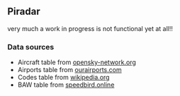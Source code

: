 ## Piradar
very much a work in progress is not functional yet at all!!

### Data sources
* Aircraft table from [opensky-network.org](https://opensky-network.org/datasets/metadata/aircraftDatabase.csv)
* Airports table from [ourairports.com](https://ourairports.com/data/)
* Codes table from [wikipedia.org](https://en.wikipedia.org/wiki/List_of_airline_codes)
* BAW table from [speedbird.online](https://speedbird.online/flightnumbers.php)